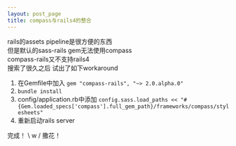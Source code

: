 ```yaml
---
layout: post_page
title: compass与rails4的整合
---
```


rails的assets pipeline是很方便的东西\
但是默认的sass-rails gem无法使用compass\
compass-rails又不支持rails4\
搜索了很久之后 试出了如下workaround

1.  在Gemfile中加入 `gem "compass-rails", "~> 2.0.alpha.0"`
2.  `bundle install`
3.  config/application.rb中添加
    `config.sass.load_paths << "#{Gem.loaded_specs['compass'].full_gem_path}/frameworks/compass/stylesheets"`
4.  重新启动rails server

完成！ \\ w / 撒花！
